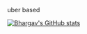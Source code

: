 uber based

[![Bhargav's GitHub stats](https://github-readme-stats.vercel.app/api?username=beranki)](https://github.com/anuraghazra/github-readme-stats)
